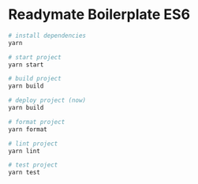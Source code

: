 # Readymate Boilerplate ES6

```bash
# install dependencies
yarn

# start project
yarn start

# build project
yarn build

# deploy project (now)
yarn build

# format project
yarn format

# lint project
yarn lint

# test project
yarn test
```